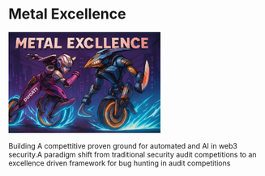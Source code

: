 # Metal Excellence

<img src="2665e456-195c-415f-a877-ab3646aa9676.png" alt="Metal Excellence" width="300">

Building A compettitive proven ground for automated and AI in web3 security.A paradigm shift from traditional security audit competitions to an excellence driven framework for bug hunting in audit competitions
